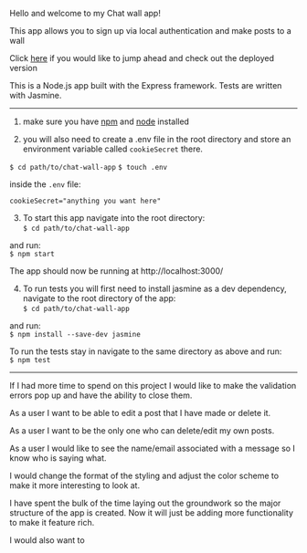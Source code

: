 Hello and welcome to my Chat wall app!

This app allows you to sign up via local authentication and make posts to a wall

Click [here](https://forrestlonganecker-chat-wall.herokuapp.com/) if you would like to jump ahead and check out the deployed version

This is a Node.js app built with the Express framework. Tests are written with Jasmine.

---

1. make sure you have [npm](https://www.npmjs.com/get-npm) and [node](https://nodejs.org/en/download/) installed

2. you will also need to create a .env file in the root directory and store an environment variable called `cookieSecret` there.  

`$ cd path/to/chat-wall-app`
`$ touch .env`

inside the `.env` file:

`cookieSecret="anything you want here"`

3. To start this app navigate into the root directory:  
`$ cd path/to/chat-wall-app`  

and run:  
`$ npm start`  

The app should now be running at http://localhost:3000/

4. To run tests you will first need to install jasmine as a dev dependency, navigate to the root directory of the app:  
`$ cd path/to/chat-wall-app`  

and run:  
`$ npm install --save-dev jasmine` 

To run the tests stay in navigate to the same directory as above and run:  
`$ npm test`  

---

If I had more time to spend on this project I would like to make the validation errors pop up and have the ability to close them.

As a user I want to be able to edit a post that I have made or delete it.

As a user I want to be the only one who can delete/edit my own posts.

As a user I would like to see the name/email associated with a message so I know who is saying what.

I would change the format of the styling and adjust the color scheme to make it more interesting to look at.

I have spent the bulk of the time laying out the groundwork so the major structure of the app is created. Now it will just be adding more functionality to make it feature rich.

I would also want to 